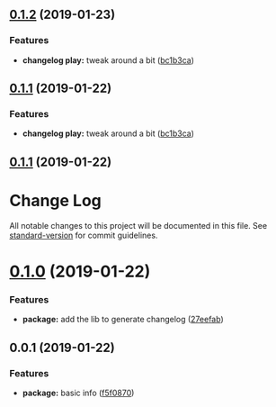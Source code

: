 ## [0.1.2](https://github.com/adamchenwei/playground-channgelog-generator/compare/v0.1.0...v0.1.2) (2019-01-23)


### Features

* **changelog play:** tweak around a bit ([bc1b3ca](https://github.com/adamchenwei/playground-channgelog-generator/commit/bc1b3ca))



## [0.1.1](https://github.com/adamchenwei/playground-channgelog-generator/compare/v0.1.0...v0.1.1) (2019-01-22)


### Features

* **changelog play:** tweak around a bit ([bc1b3ca](https://github.com/adamchenwei/playground-channgelog-generator/commit/bc1b3ca))



## [0.1.1](https://github.com/adamchenwei/playground-channgelog-generator/compare/v0.1.0...v0.1.1) (2019-01-22)



# Change Log

All notable changes to this project will be documented in this file. See [standard-version](https://github.com/conventional-changelog/standard-version) for commit guidelines.

<a name="0.1.0"></a>
# [0.1.0](https://github.com/adamchenwei/playground-channgelog-generator/compare/v0.0.1...v0.1.0) (2019-01-22)


### Features

* **package:** add the lib to generate changelog ([27eefab](https://github.com/adamchenwei/playground-channgelog-generator/commit/27eefab))



<a name="0.0.1"></a>
## 0.0.1 (2019-01-22)


### Features

* **package:** basic info ([f5f0870](https://github.com/adamchenwei/playground-channgelog-generator/commit/f5f0870))
